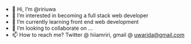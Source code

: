 - 👋 Hi, I’m @ririuwa
- 👀 I’m interested in becoming a full stack web developer 
- 🌱 I’m currently learning front end web development 
- 💞️ I’m looking to collaborate on ...
- 📫 How to reach me? Twitter @ hiiamriri, gmail @ uwarida@gmail.com

<!---
ririuwa/ririuwa is a ✨ special ✨ repository because its `README.md` (this file) appears on your GitHub profile.
You can click the Preview link to take a look at your changes.
--->
